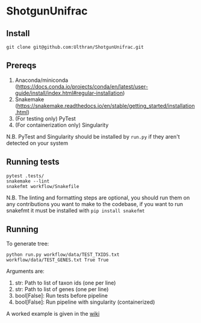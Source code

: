 # ShotgunUnifrac

## Install

    git clone git@github.com:Ulthran/ShotgunUnifrac.git

## Prereqs

  1. Anaconda/miniconda (https://docs.conda.io/projects/conda/en/latest/user-guide/install/index.html#regular-installation)
  2. Snakemake (https://snakemake.readthedocs.io/en/stable/getting_started/installation.html)
  3. (For testing only) PyTest
  4. (For containerization only) Singularity

N.B. PyTest and Singularity should be installed by `run.py` if they aren't detected on your system

## Running tests

    pytest .tests/
    snakemake --lint
    snakefmt workflow/Snakefile
    
N.B. The linting and formatting steps are optional, you should run them on any contributions you want to make to the codebase, if you want to run snakefmt it must be installed with `pip install snakefmt`

## Running

To generate tree:

    python run.py workflow/data/TEST_TXIDS.txt workflow/data/TEST_GENES.txt True True

Arguments are:
  1. str: Path to list of taxon ids (one per line)
  2. str: Path to list of genes (one per line)
  3. bool[False]: Run tests before pipeline
  4. bool[False]: Run pipeline with singularity (containerized)

A worked example is given in the [wiki](https://github.com/Ulthran/ShotgunUnifrac/wiki)
